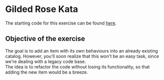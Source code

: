 # Gilded Rose Kata

The starting code for this exercise can be found [here](https://github.com/emilybache/GildedRose-Refactoring-Kata).

## Objective of the exercise
The goal is to add an item with its own behaviours into an already existing catalog. However, you'll soon realize that this won't be an easy task, since we're dealing with a legacy code base.  
The idea is to refactor the code without losing its functionality, so that adding the new item would be a breeze.
